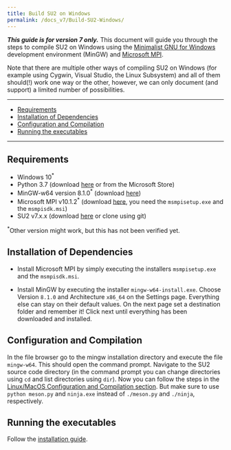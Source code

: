 ```yaml
---
title: Build SU2 on Windows
permalink: /docs_v7/Build-SU2-Windows/
---
```


***This guide is for version 7 only.*** 
This document will guide you through the steps to compile SU2 on Windows using the [Minimalist GNU for Windows
](http://www.mingw.org/) development environment (MinGW) and [Microsoft MPI](https://docs.microsoft.com/en-us/message-passing-interface/microsoft-mpi).

Note that there are multiple other ways of compiling SU2 on Windows (for example using Cygwin, Visual Studio, the Linux Subsystem) and all of them should(!) work one way or the other,
however, we can only document (and support) a limited number of possibilities. 

---

- [Requirements](#requirements)
- [Installation of Dependencies](#installation-of-dependencies)
- [Configuration and Compilation](#configuration-and-compilation)
- [Running the executables](#running-the-executables)

---

## Requirements

- Windows 10<sup>*</sup>
- Python 3.7 (download [here](https://www.python.org/downloads/windows/) or from the Microsoft Store)
- MinGW-w64 version 8.1.0<sup>*</sup> (download [here](https://sourceforge.net/projects/mingw-w64/files/Toolchains%20targetting%20Win32/Personal%20Builds/mingw-builds/installer/mingw-w64-install.exe/download))
- Microsoft MPI v10.1.2<sup>*</sup> (download [here](https://www.microsoft.com/en-us/download/details.aspx?id=100593), you need the `msmpisetup.exe` and the `msmpisdk.msi`)
- SU2 v7.x.x (download [here](https://su2code.github.io/download) or clone using git)

<sup>*</sup>Other version might work, but this has not been verified yet.


## Installation of Dependencies

- Install Microsoft MPI by simply executing the installers `msmpisetup.exe` and the `msmpisdk.msi`.

- Install MinGW by executing the installer `mingw-w64-install.exe`. Choose Version `8.1.0` and Architecture `x86_64` on the Settings page.
Everything else can stay on their default values. On the next page set a destination folder and remember it! Click next until everything has been downloaded and installed.

## Configuration and Compilation

In the file browser go to the mingw installation directory and execute the file `mingw-w64`. This should open the command prompt. Navigate to the SU2 source code directory (in the command prompt you can change directories using `cd` and list directories using `dir`).
Now you can follow the steps in the [Linux/MacOS Configuration and Compilation section](/docs_v7/Build-SU2-From-Source/#configuration-and-compilation). But make sure to use `python meson.py` and `ninja.exe` instead of `./meson.py` and `./ninja`, respectively.


## Running the executables
Follow the [installation guide](/docs_v7/SU2-Windows/).